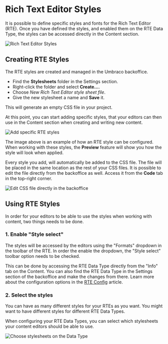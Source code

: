 # Rich Text Editor Styles

It is possible to define specific styles and fonts for the Rich Text Editor (RTE). Once you have defined the styles, and enabled them on the RTE Data Type, the styles can be accessed directly in the Content section.

![Rich Text Editor Styles](../../built-in-property-editors/rich-text-editor/images/rte-styles.png)

## Creating RTE Styles

The RTE styles are created and managed in the Umbraco backoffice.

* Find the **Stylesheets** folder in the Settings section.
* Right-click the folder and select **Create...**.
* Choose _New Rich Text Editor style sheet file_.
* Give the new stylesheet a name and **Save** it.

This will generate an empty CSS file in your project.

At this point, you can start adding specific styles, that your editors can then use in the Content section when creating and writing new content.

![Add specific RTE styles](../../built-in-property-editors/rich-text-editor/images/rte-create-style.png)

The image above is an example of how an RTE style can be configured. When working with these styles, the **Preview** feature will show you how the style will look when applied.

Every style you add, will automatically be added to the CSS file. The file will be placed in the same location as the rest of your CSS files. It is possible to edit the file directly from the backoffice as well. Access it from the **Code** tab in the top-right corner.

![Edit CSS file directly in the backoffice](../../built-in-property-editors/rich-text-editor/images/rte-code-tab.png)

## Using RTE Styles

In order for your editors to be able to use the styles when working with content, two things needs to be done.

### 1. Enable "Style select"

The styles will be accessed by the editors using the "Formats" dropdown in the toolbar of the RTE. In order the enable the dropdown, the "Style select" toolbar option needs to be checked.

This can be done by accessing the RTE Data Type directly from the "Info" tab on the Content. You can also find the RTE Data Type in the Settings section of the backoffice and make the changes from there. Learn more about the configuration options in the [RTE Config](configuration.md) article.

### 2. Select the styles

You can have as many different styles for your RTEs as you want. You might want to have different styles for different RTE Data Types.

When configuring your RTE Data Types, you can select which stylesheets your content editors should be able to use.

![Choose stylesheets on the Data Type](../../built-in-property-editors/rich-text-editor/images/rte-choose-stylesheet.png)
